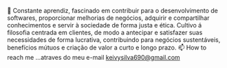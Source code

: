 👋 Constante aprendiz, fascinado em contribuir para o desenvolvimento de softwares, proporcionar melhorias de negócios, adquirir e compartilhar conhecimentos e servir à sociedade de forma justa e ética. Cultivo á filosofia centrada em clientes, de modo a antecipar e satisfazer suas necessidades de forma lucrativa, contribuindo para negócios sustentáveis, benefícios mútuos e criação de valor a curto e longo prazo.
📫 How to reach me ...atraves do meu e-mail keivysilva690@gmail.com

<!---
keivy-690/keivy-690 is a ✨ special ✨ repository because its `README.md` (this file) appears on your GitHub profile.
You can click the Preview link to take a look at your changes.
--->
